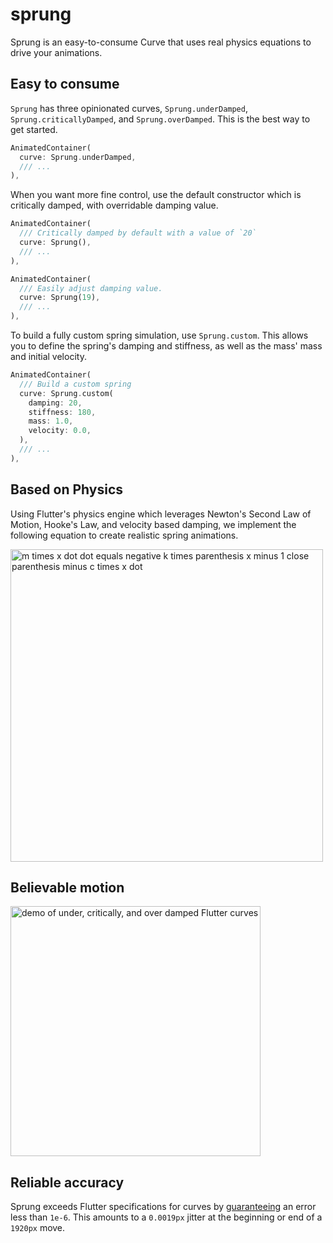 # sprung

Sprung is an easy-to-consume Curve that uses real physics equations to drive your animations.

## Easy to consume

`Sprung` has three opinionated curves, `Sprung.underDamped`, `Sprung.criticallyDamped`, and `Sprung.overDamped`. This is the best way to get started.

```dart
AnimatedContainer(
  curve: Sprung.underDamped,
  /// ...
),
```

When you want more fine control, use the default constructor which is critically damped, with overridable damping value.

```dart
AnimatedContainer(
  /// Critically damped by default with a value of `20`
  curve: Sprung(),
  /// ...
),
```

```dart
AnimatedContainer(
  /// Easily adjust damping value.
  curve: Sprung(19),
  /// ...
),
```

To build a fully custom spring simulation, use `Sprung.custom`. This allows you to define the spring's damping and stiffness, as well as the mass' mass and initial velocity.

```dart
AnimatedContainer(
  /// Build a custom spring
  curve: Sprung.custom(
    damping: 20,
    stiffness: 180,
    mass: 1.0,
    velocity: 0.0,
  ),
  /// ...
),
```

## Based on Physics

Using Flutter's physics engine which leverages Newton's Second Law of Motion, Hooke's Law, and velocity based damping, we implement the following equation to create realistic spring animations.

<img alt="m times x dot dot equals negative k times parenthesis x minus 1 close parenthesis minus c times x dot" src="https://raw.githubusercontent.com/lukepighetti/sprung/master/doc/equation.png" width="500">

## Believable motion

<img alt="demo of under, critically, and over damped Flutter curves" src="https://raw.githubusercontent.com/lukepighetti/sprung/master/doc/demo.gif" width="400">

## Reliable accuracy

Sprung exceeds Flutter specifications for curves by [guaranteeing](https://github.com/lukepighetti/sprung/blob/master/test/sprung_test.dart#L5) an error less than `1e-6`. This amounts to a `0.0019px` jitter at the beginning or end of a `1920px` move.
